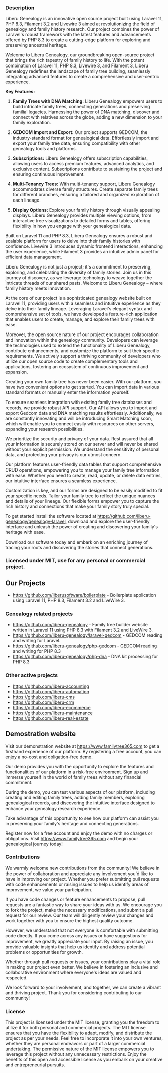 ### Description
Liberu Genealogy is an innovative open source project built using Laravel 11, PHP 8.3, Filament 3.2 and Livewire 3  aimed at revolutionizing the field of genealogy and family history research. Our project combines the power of Laravel's robust framework with the latest features and advancements offered by PHP 8.3 to create a cutting-edge platform for exploring and preserving ancestral heritage.

Welcome to Liberu Genealogy, our groundbreaking open-source project that brings the rich tapestry of family history to life. With the potent combination of Laravel 11, PHP 8.3, Livewire 3, and Filament 3, Liberu Genealogy redefines the landscape of family tree building, seamlessly integrating advanced features to create a comprehensive and user-centric experience.

**Key Features:**

1. **Family Trees with DNA Matching:** Liberu Genealogy empowers users to build intricate family trees, connecting generations and preserving familial legacies. Harnessing the power of DNA matching, discover and connect with relatives across the globe, adding a new dimension to your family exploration.

2. **GEDCOM Import and Export:** Our project supports GEDCOM, the industry-standard format for genealogical data. Effortlessly import and export your family tree data, ensuring compatibility with other genealogy tools and platforms.

3. **Subscriptions:** Liberu Genealogy offers subscription capabilities, allowing users to access premium features, advanced analytics, and exclusive content. Subscriptions contribute to sustaining the project and ensuring continuous improvement.

4. **Multi-Tenancy Trees:** With multi-tenancy support, Liberu Genealogy accommodates diverse family structures. Create separate family trees for different branches, ensuring a tailored and organized exploration of each lineage.

5. **Display Options:** Explore your family history through visually appealing displays. Liberu Genealogy provides multiple viewing options, from interactive tree visualizations to detailed forms and tables, offering flexibility in how you engage with your genealogical data.

Built on Laravel 11 and PHP 8.3, Liberu Genealogy ensures a robust and scalable platform for users to delve into their family histories with confidence. Livewire 3 introduces dynamic frontend interactions, enhancing the user experience, while Filament 3 provides an intuitive admin panel for efficient data management.

Liberu Genealogy is not just a project; it's a commitment to preserving, exploring, and celebrating the diversity of family stories. Join us in this journey of discovery, as we leverage technology to weave together the intricate threads of our shared pasts. Welcome to Liberu Genealogy – where family history meets innovation.

At the core of our project is a sophisticated genealogy website built on Laravel 11, providing users with a seamless and intuitive experience as they delve into their family lineage. Leveraging Laravel's elegant syntax and comprehensive set of tools, we have developed a feature-rich application that enables users to create, manage, and explore their family trees with ease.

Moreover, the open source nature of our project encourages collaboration and innovation within the genealogy community. Developers can leverage the technologies used to extend the functionality of Liberu Genealogy, contribute enhancements, and customize the platform to suit their specific requirements. We actively support a thriving community of developers who utilize our open source code to create complementary tools and applications, fostering an ecosystem of continuous improvement and expansion.

Creating your own family tree has never been easier. With our platform, you have two convenient options to get started. You can import data in various standard formats or manually enter the information yourself.

To ensure seamless integration with existing family tree databases and records, we provide robust API support. Our API allows you to import and export Gedcom data and DNA matching results effortlessly. Additionally, we are constantly innovating and will be introducing Smart Matching soon, which will enable you to connect easily with resources on other servers, expanding your research possibilities.

We prioritize the security and privacy of your data. Rest assured that all your information is securely stored on our server and will never be shared without your explicit permission. We understand the sensitivity of personal data, and protecting your privacy is our utmost concern.

Our platform features user-friendly data tables that support comprehensive CRUD operations, empowering you to manage your family tree information with ease. Whether you need to create, read, update, or delete data entries, our intuitive interface ensures a seamless experience.

Customization is key, and our forms are designed to be easily modified to fit your specific needs. Tailor your family tree to reflect the unique nuances and details of your lineage. Our flexible forms empower you to capture the rich history and connections that make your family story truly special.

To get started install the software located at https://github.com/liberu-genealogy/genealogy-laravel, download and explore the user-friendly interface and unleash the power of creating and discovering your family's heritage with ease.

Download our software today and embark on an enriching journey of tracing your roots and discovering the stories that connect generations.
<!--/h-->

### Licensed under MIT, use for any personal or commercial project.

## Our Projects

* https://github.com/liberusoftware/boilerplate - Boilerplate application using Laravel 11, PHP 8.3, Filament 3.2 and LiveWire 3.

### Genealogy related projects
* https://github.com/liberu-genealogy - Family tree builder website written in Laravel 11 using PHP 8.3 with Filament 3.2 and LiveWire 3.
* https://github.com/liberu-genealogy/laravel-gedcom - GEDCOM reading and writing for Laravel.
* https://github.com/liberu-genealogy/php-gedcom - GEDCOM reading and writing for PHP 8.3
* https://github.com/liberu-genealogy/php-dna - DNA kit processing for PHP 8.3

### Other active projects
* https://github.com/liberu-accounting
* https://github.com/liberu-automation
* https://github.com/liberu-cms
* https://github.com/liberu-crm
* https://github.com/liberu-ecommerce
* https://github.com/liberu-maintenance
* https://github.com/liberu-real-estate

## Demostration website
Visit our demonstration website at https://www.familytree365.com to get a firsthand experience of our platform. By registering a free account, you can enjoy a no-cost and obligation-free demo.

Our demo provides you with the opportunity to explore the features and functionalities of our platform in a risk-free environment. Sign up and immerse yourself in the world of family trees without any financial commitment.

During the demo, you can test various aspects of our platform, including creating and editing family trees, adding family members, exploring genealogical records, and discovering the intuitive interface designed to enhance your genealogy research experience.

Take advantage of this opportunity to see how our platform can assist you in preserving your family's heritage and connecting generations.

Register now for a free account and enjoy the demo with no charges or obligations. Visit https://www.familytree365.com and begin your genealogical journey today!
<!--/h-->

### Contributions

We warmly welcome new contributions from the community! We believe in the power of collaboration and appreciate any involvement you'd like to have in improving our project. Whether you prefer submitting pull requests with code enhancements or raising issues to help us identify areas of improvement, we value your participation.

If you have code changes or feature enhancements to propose, pull requests are a fantastic way to share your ideas with us. We encourage you to fork the project, make the necessary modifications, and submit a pull request for our review. Our team will diligently review your changes and work together with you to ensure the highest quality outcome.

However, we understand that not everyone is comfortable with submitting code directly. If you come across any issues or have suggestions for improvement, we greatly appreciate your input. By raising an issue, you provide valuable insights that help us identify and address potential problems or opportunities for growth.

Whether through pull requests or issues, your contributions play a vital role in making our project even better. We believe in fostering an inclusive and collaborative environment where everyone's ideas are valued and respected.

We look forward to your involvement, and together, we can create a vibrant and thriving project. Thank you for considering contributing to our community!
<!--/h-->

### License

This project is licensed under the MIT license, granting you the freedom to utilize it for both personal and commercial projects. The MIT license ensures that you have the flexibility to adapt, modify, and distribute the project as per your needs. Feel free to incorporate it into your own ventures, whether they are personal endeavors or part of a larger commercial undertaking. The permissive nature of the MIT license empowers you to leverage this project without any unnecessary restrictions. Enjoy the benefits of this open and accessible license as you embark on your creative and entrepreneurial pursuits.
<!--/h-->
